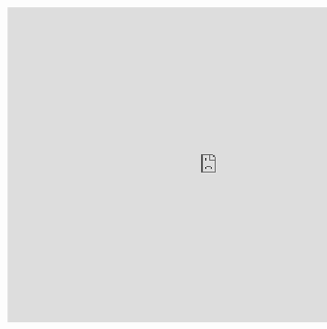 <iframe width="960" height="720" src="https://www.youtube.com/embed/H9GFnzRUP3A" frameborder="0" allowfullscreen></iframe>